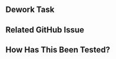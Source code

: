 ## Dework Task

<!--- Please link to the Dework task here. -->

## Related GitHub Issue

<!--- Please link to the GitHub issue here. -->

## How Has This Been Tested?

<!--- Please describe in detail how you tested your changes. -->
